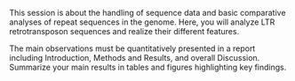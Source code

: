 This session is about the handling of sequence data and basic comparative analyses of repeat sequences in the genome. Here, you will analyze LTR retrotransposon sequences and realize their different features. 

The main observations must be quantitatively presented in a report including Introduction, Methods and Results, and overall Discussion. Summarize your main results in tables and figures highlighting key findings.
